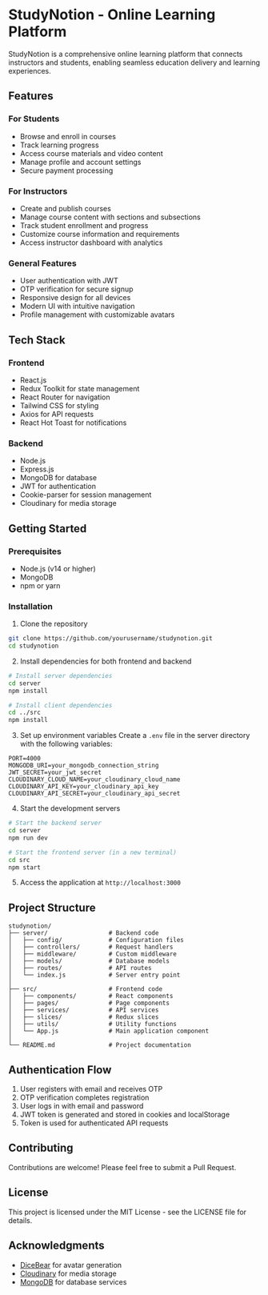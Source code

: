 # StudyNotion - Online Learning Platform

StudyNotion is a comprehensive online learning platform that connects instructors and students, enabling seamless education delivery and learning experiences.

## Features

### For Students
- Browse and enroll in courses
- Track learning progress
- Access course materials and video content
- Manage profile and account settings
- Secure payment processing

### For Instructors
- Create and publish courses
- Manage course content with sections and subsections
- Track student enrollment and progress
- Customize course information and requirements
- Access instructor dashboard with analytics

### General Features
- User authentication with JWT
- OTP verification for secure signup
- Responsive design for all devices
- Modern UI with intuitive navigation
- Profile management with customizable avatars

## Tech Stack

### Frontend
- React.js
- Redux Toolkit for state management
- React Router for navigation
- Tailwind CSS for styling
- Axios for API requests
- React Hot Toast for notifications

### Backend
- Node.js
- Express.js
- MongoDB for database
- JWT for authentication
- Cookie-parser for session management
- Cloudinary for media storage

## Getting Started

### Prerequisites
- Node.js (v14 or higher)
- MongoDB
- npm or yarn

### Installation

1. Clone the repository
```bash
git clone https://github.com/yourusername/studynotion.git
cd studynotion
```

2. Install dependencies for both frontend and backend
```bash
# Install server dependencies
cd server
npm install

# Install client dependencies
cd ../src
npm install
```

3. Set up environment variables
Create a `.env` file in the server directory with the following variables:
```
PORT=4000
MONGODB_URI=your_mongodb_connection_string
JWT_SECRET=your_jwt_secret
CLOUDINARY_CLOUD_NAME=your_cloudinary_cloud_name
CLOUDINARY_API_KEY=your_cloudinary_api_key
CLOUDINARY_API_SECRET=your_cloudinary_api_secret
```

4. Start the development servers
```bash
# Start the backend server
cd server
npm run dev

# Start the frontend server (in a new terminal)
cd src
npm start
```

5. Access the application at `http://localhost:3000`

## Project Structure

```
studynotion/
├── server/                 # Backend code
│   ├── config/             # Configuration files
│   ├── controllers/        # Request handlers
│   ├── middleware/         # Custom middleware
│   ├── models/             # Database models
│   ├── routes/             # API routes
│   └── index.js            # Server entry point
│
├── src/                    # Frontend code
│   ├── components/         # React components
│   ├── pages/              # Page components
│   ├── services/           # API services
│   ├── slices/             # Redux slices
│   ├── utils/              # Utility functions
│   └── App.js              # Main application component
│
└── README.md               # Project documentation
```

## Authentication Flow

1. User registers with email and receives OTP
2. OTP verification completes registration
3. User logs in with email and password
4. JWT token is generated and stored in cookies and localStorage
5. Token is used for authenticated API requests

## Contributing

Contributions are welcome! Please feel free to submit a Pull Request.

## License

This project is licensed under the MIT License - see the LICENSE file for details.

## Acknowledgments

- [DiceBear](https://www.dicebear.com/) for avatar generation
- [Cloudinary](https://cloudinary.com/) for media storage
- [MongoDB](https://www.mongodb.com/) for database services


